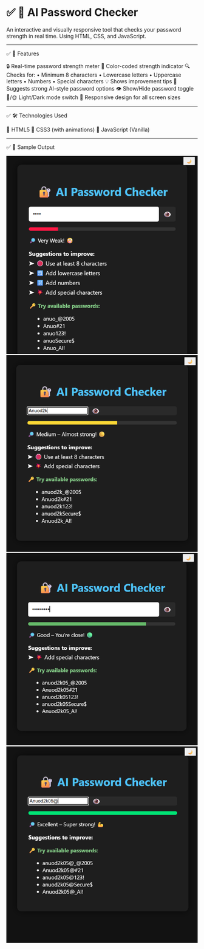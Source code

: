 # ✅ 🔐 AI Password Checker

An interactive and visually responsive tool that checks your password strength in real time.
Using HTML, CSS, and JavaScript.


---

✅ 🚀 Features

🔒 Real-time password strength meter
🎨 Color-coded strength indicator
🔍 Checks for:
• Minimum 8 characters
• Lowercase letters
• Uppercase letters
• Numbers
• Special characters
💡 Shows improvement tips
🤖 Suggests strong AI-style password options
👁️ Show/Hide password toggle
🌙/🌞 Light/Dark mode switch
📱 Responsive design for all screen sizes


---

✅ 🛠️ Technologies Used

🧱 HTML5
🎨 CSS3 (with animations)
📜 JavaScript (Vanilla)


---

✅ 📸 Sample Output

![Screenshot 1](ss.png)  
![Screenshot 2](sss.png)  
![Screenshot 3](ssss.png)  
![Screenshot 4](sssss.png)
